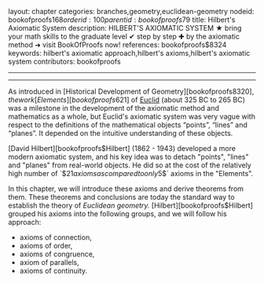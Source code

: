 layout: chapter
categories: branches,geometry,euclidean-geometry
nodeid: bookofproofs$168
orderid: 100
parentid: bookofproofs$79
title: Hilbert's Axiomatic System
description: HILBERT'S AXIOMATIC SYSTEM ★ bring your math skills to the graduate level ✔ step by step ✚ by the axiomatic method ➜ visit BookOfProofs now!
references: bookofproofs$8324
keywords: hilbert's axiomatic approach,hilbert's axioms,hilbert's axiomatic system
contributors: bookofproofs


---


---

As introduced in [Historical Development of Geometry][bookofproofs$8320], the work [Elements][bookofproofs$621] of 
[Euclid](https://mathshistory.st-andrews.ac.uk/Biographies/Euclid/) (about 325 BC to 265 BC) was a milestone in the development of the axiomatic method and mathematics as a whole, but Euclid's axiomatic system was very vague with respect to the definitions of the mathematical objects “points”, “lines” and “planes”. It depended on the intuitive understanding of these objects. 

[David Hilbert][bookofproofs$Hilbert] (1862 - 1943) developed a more modern axiomatic system, and his key idea was to detach "points", "lines" and "planes" from real-world objects. He did so at the cost of the relatively high number of `$21$` axioms as compared to only `$5$` axioms in the "Elements".

In this chapter, we will introduce these axioms and derive theorems from them. These theorems and conclusions are today the standard way to establish the theory of _Euclidean geometry._ [Hilbert][bookofproofs$Hilbert] grouped his axioms into the following groups, and we will follow his approach:

* axioms of connection,
* axioms of order,
* axioms of congruence,
* axiom of parallels,
* axioms of continuity.
